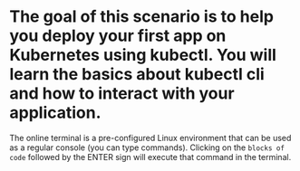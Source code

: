 # The goal of this scenario is to help you deploy your first app on Kubernetes using kubectl. You will learn the basics about kubectl cli and how to interact with your application.

The online terminal is a pre-configured Linux environment that can be used as a regular console (you can type commands).
Clicking on the `blocks of code` followed by the ENTER sign will execute that command in the terminal.
